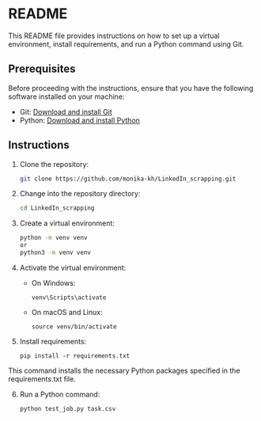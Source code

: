 # README

This README file provides instructions on how to set up a virtual environment, install requirements, and run a Python command using Git.

## Prerequisites

Before proceeding with the instructions, ensure that you have the following software installed on your machine:

- Git: [Download and install Git](https://git-scm.com/downloads)
- Python: [Download and install Python](https://www.python.org/downloads/)

## Instructions

1. Clone the repository: 

    ```sh
    git clone https://github.com/monika-kh/LinkedIn_scrapping.git
    ```
2. Change into the repository directory:
    ```sh
    cd LinkedIn_scrapping
    ```
3. Create a virtual environment:
    ```sh
    python -m venv venv
    or
    python3 -m venv venv
    ```
4. Activate the virtual environment:

    - On Windows:
      ```
      venv\Scripts\activate
      ```
    - On macOS and Linux:
      ```
      source venv/bin/activate
      ```
5. Install requirements:
    ```
    pip install -r requirements.txt
    ```
  This command installs the necessary Python packages specified in the requirements.txt file.

6. Run a Python command:
    ```
    python test_job.py task.csv
    ```

